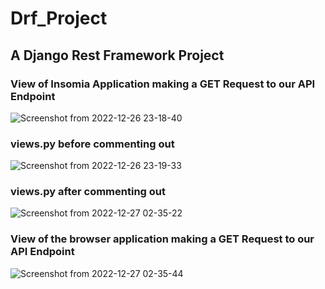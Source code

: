 # Drf_Project
## A Django Rest Framework Project

### View of Insomia Application making a GET Request to our API Endpoint
![Screenshot from 2022-12-26 23-18-40](https://user-images.githubusercontent.com/46927702/209590476-5d57493e-363c-4997-95cf-9d1958b687ad.png)

### views.py before commenting out
![Screenshot from 2022-12-26 23-19-33](https://user-images.githubusercontent.com/46927702/209590479-96133107-da93-450a-8a1c-78697fc826ab.png)

### views.py after commenting out
![Screenshot from 2022-12-27 02-35-22](https://user-images.githubusercontent.com/46927702/209590720-eec42a2f-60dd-4a8f-bc62-05330731031e.png)


### View of the browser application making a GET Request to our API Endpoint
![Screenshot from 2022-12-27 02-35-44](https://user-images.githubusercontent.com/46927702/209590730-cc64b3f8-83c7-4e56-8838-537862926442.png)
